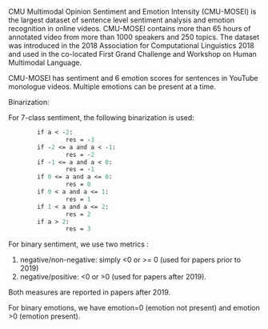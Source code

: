 CMU Multimodal Opinion Sentiment and Emotion Intensity (CMU-MOSEI) is the largest dataset of sentence level sentiment analysis and emotion recognition in online videos. CMU-MOSEI contains more than 65 hours of annotated video from more than 1000 speakers and 250 topics. The dataset was introduced in the 2018 Association for Computational Linguistics 2018 and used in the co-located First Grand Challenge and Workshop on Human Multimodal Language. 

CMU-MOSEI has sentiment and 6 emotion scores for sentences in YouTube monologue videos. Multiple emotions can be present at a time. 

Binarization: 

For 7-class sentiment, the following binarization is used:

```def cmumosei_round(a):
        if a < -2:
                res = -3
        if -2 <= a and a < -1:
                res = -2
        if -1 <= a and a < 0:
                res = -1
        if 0 <= a and a <= 0:
                res = 0
        if 0 < a and a <= 1:
                res = 1
        if 1 < a and a <= 2:
                res = 2
        if a > 2:
                res = 3
```

For binary sentiment, we use two metrics : 

1) negative/non-negative: simply <0 or >= 0 (used for papers prior to 2019)
2) negative/positive: <0 or >0 (used for papers after 2019).

Both measures are reported in papers after 2019. 

For binary emotions, we have emotion=0 (emotion not present) and emotion >0 (emotion present).

